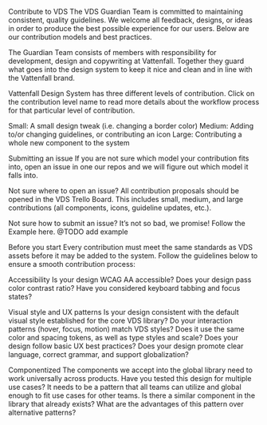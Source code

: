
Contribute to VDS
The VDS Guardian Team is committed to maintaining consistent, quality guidelines. We welcome all feedback, designs, or ideas in order to produce the best possible experience for our users. Below are our contribution models and best practices.

The Guardian Team consists of members with responsibility for development, design and copywriting at Vattenfall. Together they guard what goes into the design system to keep it nice and clean and in line with the Vattenfall brand.

Vattenfall Design System has three different levels of contribution. Click on the contribution level name to read more details about the workflow process for that particular level of contribution.

Small: A small design tweak (i.e. changing a border color)
Medium: Adding to/or changing guidelines, or contributing an icon
Large: Contributing a whole new component to the system

Submitting an issue 
If you are not sure which model your contribution fits into, open an issue in one our repos and we will figure out which model it falls into.

Not sure where to open an issue?
All contribution proposals should be opened in the VDS Trello Board. This includes small, medium, and large contributions (all components, icons, guideline updates, etc.).

Not sure how to submit an issue? It’s not so bad, we promise! Follow the Example here. @TODO add example

Before you start
Every contribution must meet the same standards as VDS assets before it may be added to the system. Follow the guidelines below to ensure a smooth contribution process:

Accessibility
Is your design WCAG AA accessible?
Does your design pass color contrast ratio?
Have you considered keyboard tabbing and focus states?

Visual style and UX patterns
Is your design consistent with the default visual style established for the core VDS library?
Do your interaction patterns (hover, focus, motion) match VDS styles?
Does it use the same color and spacing tokens, as well as type styles and scale?
Does your design follow basic UX best practices?
Does your design promote clear language, correct grammar, and support globalization?

Componentized
The components we accept into the global library need to work universally across products.
Have you tested this design for multiple use cases? It needs to be a pattern that all teams can utilize and global enough to fit use cases for other teams.
Is there a similar component in the library that already exists?
What are the advantages of this pattern over alternative patterns?
